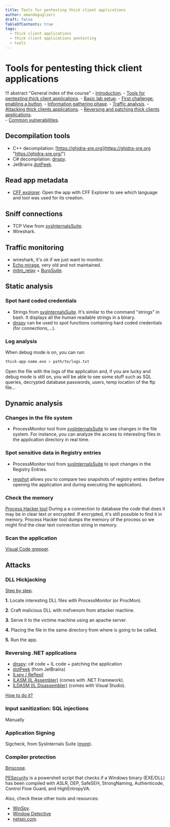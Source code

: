 ```yaml
---
title: Tools for pentesting thick client applications 
author: amandaguglieri
draft: false
TableOfContents: true
tags:
  - thick client applications
  - thick client applications pentesting
  - tools
---
```


# Tools for pentesting thick client applications

!!! abstract "General index of the course"
    - [Introduction](../thick-applications/index.md).
    - [Tools for pentesting thick client applications](tools-for-thick-apps.md).
    - [Basic lab setup](tca-basic-lab-setup.md).
    - [First challenge: enabling a button](tca-first-challenge.md).
    - [Information gathering phase](tca-information-gathering-phase.md).
    - [Traffic analysis](tca-traffic-analysis.md).
    - [Attacking thick clients applications](tca-attacking-thick-clients-applications.md).
    - [Reversing and patching thick clients applications](tca-reversing-and-patching.md).    
    - [Common vulnerabilities](tca-common-vulnerabilities.md).


## Decompilation tools

+ C++ decompilation: [https://ghidra-sre.org](https://ghidra-sre.org "https://ghidra-sre.org/")
+ C# decompilation: [dnspy](../dnspy.md).
+ JetBrains [dotPeek](../dotpeek.md).


## Read app metadata

+  [CFF explorer](../cff-explorer.md). Open the app with CFF  Explorer to see which language and tool was used for its creation.


## Sniff connections 

- TCP View from [sysInternalsSuite](../sys-internals-suite.md).
- Wireshark.


## Traffic monitoring

- wireshark, it's ok if we just want to monitor. 
- [Echo mirage](../echo-mirage.md), very old and not maintained.
- [mitm_relay](../mitm-relay.md) + [BurpSuite](../burpsuite.md).


## Static analysis

### Spot hard coded credentials

+ Strings from  [sysInternalsSuite](../sys-internals-suite.md). It's similar to the command "strings" in bash. It displays all the human readable strings in a binary.
+ [dnspy](../dnspy.md) can be used to spot functions containing hard coded credentials (for connections,...).

### Log analysis

When debug mode is on, you can run:

```bash
thick-app-name.exe > path/to/logs.txt
```
Open the file with the logs of the application and, if you are lucky and debug mode is still on, you will be able to see some stuff such as SQL queries, decrypted database passwords, users, temp location of the ftp file...
 
## Dynamic analysis

### Changes in the file system

+ ProcessMonitor tool from [sysInternalsSuite](../sys-internals-suite.md) to see changes in the file system. For instance, you can analyze the access to interesting files in the application directory in real time.

### Spot sensitive data in Registry entries 

+ ProcessMonitor tool from [sysInternalsSuite](../sys-internals-suite.md) to spot changes in the Registry Entries.  
- [regshot](../regshot.md) allows you to compare two snapshots of registry entries (before opening the application and during executing the application).

### Check the memory

[Process Hacker tool](../thick-applications/tca-attacking-thick-clients-applications/#3-database-connection-strings-in-memory) During a  a connection to database the code  that does it may be in clear text or encrypted. If encrypted, it's still possible to find it in memory. Process Hacker tool dumps the memory of the process so we might find the clear text connection string  in memory.

### Scan the application

[Visual Code grepper](tca-common-vulnerabilities.md#automated-source-code-scanning).


## Attacks

### DLL Hickjacking

[Step by step](tca-attacking-thick-clients-applications.md#how-is-dll-hijacking-perform). 

**1.** Locate interesting DLL files with ProcessMonitor (or ProcMon).

**2**. Craft  malicious DLL  with msfvenom from attacker machine.

**3.** Serve it to the victime machine using an apache server.

**4.** Placing the file in the same directory from where is going to be called.

**5.** Run the app.


###  Reversing .NET applications

- [dnspy](../dnspy.md): c# code + IL code + patching the application
- [dotPeek](../dotpeek.md) (from JetBrains)
- [ILspy / Reflexil](tca-reversing-and-patching.md#using-ilspy-reflexil-to-patch-applications)
- [ILASM (IL Assembler)](tca-reversing-and-patching.md#using-ilasm-and-ldasm-to-patch-applications) (comes with .NET Framework).
- [ILDASM (IL Disassembler)](tca-reversing-and-patching.md#using-ilasm-and-ldasm-to-patch-applications) (comes with Visual Studio).

[How to do it?](tca-reversing-and-patching.md)


### Input sanitization: SQL injections

Manually



### Application Signing

Sigcheck, from SysInternals Suite ([more](tca-common-vulnerabilities.md#application-signing)).

### Compiler protection

[Binscope](tca-common-vulnerabilities.md#compiler-protection).

[PESecurity](../pesecurity.md)  is a powershell script that checks if a Windows binary (EXE/DLL) has been compiled with ASLR, DEP, SafeSEH, StrongNaming, Authenticode, Control Flow Guard, and HighEntropyVA.





Also, check these other tools and resources:

- [WinSpy](../winspy.md).
- [Window Detective](https://windowdetective.sourceforge.net/index.html)
- [netspi.com](https://www.netspi.com/blog/technical/thick-application-penetration-testing/introduction-to-hacking-thick-clients-part-2-the-network/?_gl=1*2wn9s0*_ga*MTQ0NjMzNTMxNi4xNjc1Mjc0ODU3*_ga_BVEZXBBWG7*MTY3NTI3NzMyMS4yLjAuMTY3NTI3NzMzOS40Mi4wLjA).
